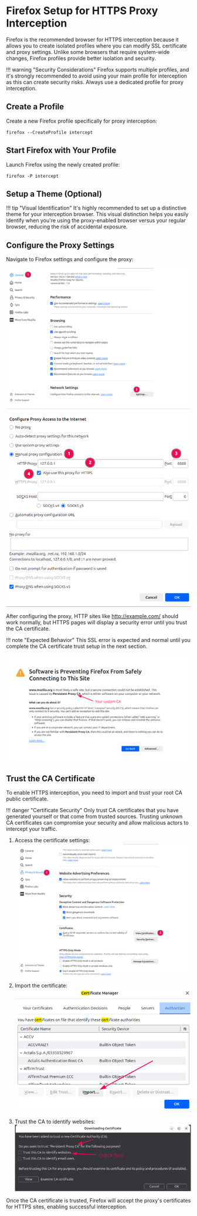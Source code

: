 # Firefox Setup for HTTPS Proxy Interception

Firefox is the recommended browser for HTTPS interception because it allows you to create isolated profiles where you can modify SSL certificate and proxy settings. Unlike some browsers that require system-wide changes, Firefox profiles provide better isolation and security.

!!! warning "Security Considerations"
    Firefox supports multiple profiles, and it's strongly recommended to avoid using your main profile for interception as this can create security risks. Always use a dedicated profile for proxy interception.

## Create a Profile

Create a new Firefox profile specifically for proxy interception:

```console
firefox --CreateProfile intercept
```

## Start Firefox with Your Profile

Launch Firefox using the newly created profile:

```console
firefox -P intercept
```

## Setup a Theme (Optional)

!!! tip "Visual Identification"
    It's highly recommended to set up a distinctive theme for your interception browser. This visual distinction helps you easily identify when you're using the proxy-enabled browser versus your regular browser, reducing the risk of accidental exposure.

## Configure the Proxy Settings

Navigate to Firefox settings and configure the proxy:

![Firefox settings](./settings.png)
![Proxy settings](./proxy.png)

After configuring the proxy, HTTP sites like http://example.com/ should work normally, but HTTPS pages will display a security error until you trust the CA certificate.

!!! note "Expected Behavior"
    This SSL error is expected and normal until you complete the CA certificate trust setup in the next section.

![SSL error](./error.png)

## Trust the CA Certificate

To enable HTTPS interception, you need to import and trust your root CA public certificate.

!!! danger "Certificate Security"
    Only trust CA certificates that you have generated yourself or that come from trusted sources. Trusting unknown CA certificates can compromise your security and allow malicious actors to intercept your traffic.

1. Access the certificate settings:
   ![CA settings](./settings_ca.png)

2. Import the certificate:
   ![Import](./import.png)

3. Trust the CA to identify websites:
   ![Import trust for website](./import2.png)

Once the CA certificate is trusted, Firefox will accept the proxy's certificates for HTTPS sites, enabling successful interception.
